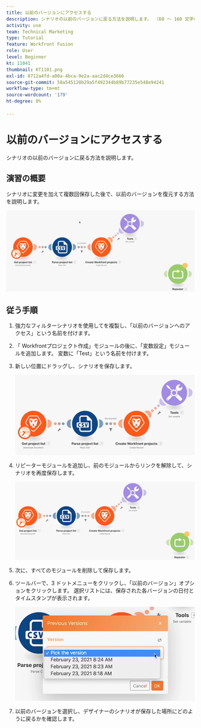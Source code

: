 ```yaml
---
title: 以前のバージョンにアクセスする
description: シナリオの以前のバージョンに戻る方法を説明します。 （60 ～ 160 文字の範囲で指定しますが、56 文字にする必要があります）
activity: use
team: Technical Marketing
type: Tutorial
feature: Workfront Fusion
role: User
level: Beginner
kt: 11041
thumbnail: KT1101.png
exl-id: 8712a4fd-a00a-4bca-9e2a-aac2d4ce3666
source-git-commit: 58a545120b29a5f492344b89b77235e548e94241
workflow-type: tm+mt
source-wordcount: '179'
ht-degree: 0%

---
```


# 以前のバージョンにアクセスする

シナリオの以前のバージョンに戻る方法を説明します。

## 演習の概要

シナリオに変更を加えて複数回保存した後で、以前のバージョンを復元する方法を説明します。

![以前のバージョンの画像 1 にアクセス](../12-exercises/assets/accessing-previous-versions-walkthrough-1.png)

## 従う手順

1. 強力なフィルターシナリオを使用してを複製し、「以前のバージョンへのアクセス」という名前を付けます。
1. 「 Workfrontプロジェクト作成」モジュールの後に、「変数設定」モジュールを追加します。 変数に「Test」という名前を付けます。
1. 新しい位置にドラッグし、シナリオを保存します。

   ![以前のバージョンの画像 2 にアクセス](../12-exercises/assets/accessing-previous-versions-walkthrough-2.png)

1. リピーターモジュールを追加し、前のモジュールからリンクを解除して、シナリオを再度保存します。

   ![以前のバージョンの画像 3 にアクセス](../12-exercises/assets/accessing-previous-versions-walkthrough-3.png)

1. 次に、すべてのモジュールを削除して保存します。
1. ツールバーで、3 ドットメニューをクリックし、「以前のバージョン」オプションをクリックします。 選択リストには、保存された各バージョンの日付とタイムスタンプが表示されます。

   ![以前のバージョンの画像 4 にアクセス](../12-exercises/assets/accessing-previous-versions-walkthrough-4.png)

1. 以前のバージョンを選択し、デザイナーのシナリオが保存した場所にどのように戻るかを確認します。
